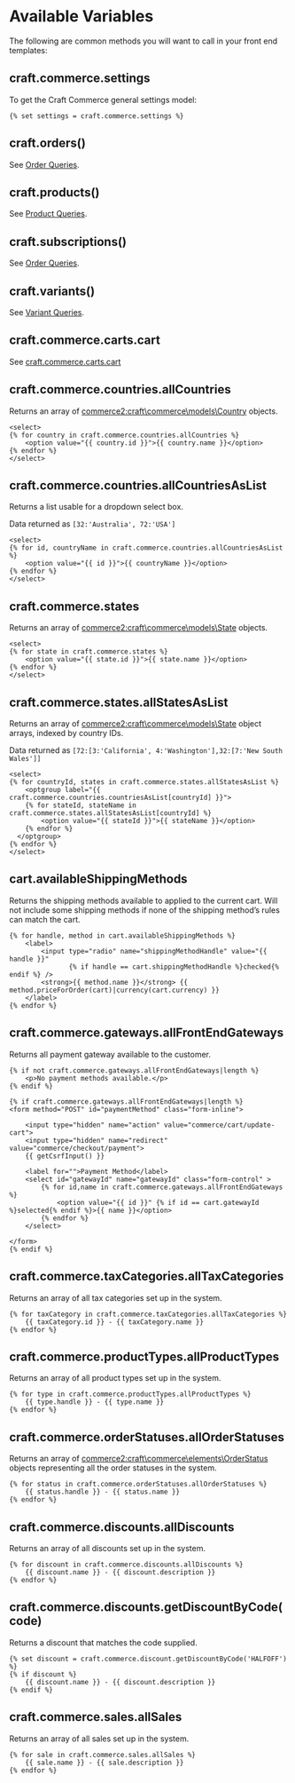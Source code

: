 # Available Variables

The following are common methods you will want to call in your front end templates:

## craft.commerce.settings

To get the Craft Commerce general settings model:

```twig
{% set settings = craft.commerce.settings %}
```

## craft.orders()

See [Order Queries](dev/element-queries/order-queries.md).

## craft.products()

See [Product Queries](dev/element-queries/product-queries.md).

## craft.subscriptions()

See [Order Queries](dev/element-queries/subscription-queries.md).

## craft.variants()

See [Variant Queries](dev/element-queries/variant-queries.md).

## craft.commerce.carts.cart

See [craft.commerce.carts.cart](craft-commerce-carts-cart.md)

## craft.commerce.countries.allCountries

Returns an array of <commerce2:craft\commerce\models\Country> objects.

```twig
<select>
{% for country in craft.commerce.countries.allCountries %}
    <option value="{{ country.id }}">{{ country.name }}</option>
{% endfor %}
</select>
```

## craft.commerce.countries.allCountriesAsList

Returns a list usable for a dropdown select box.

Data returned as `[32:'Australia', 72:'USA']`

```twig
<select>
{% for id, countryName in craft.commerce.countries.allCountriesAsList %}
    <option value="{{ id }}">{{ countryName }}</option>
{% endfor %}
</select>
```

## craft.commerce.states

Returns an array of <commerce2:craft\commerce\models\State> objects.

```twig
<select>
{% for state in craft.commerce.states %}
    <option value="{{ state.id }}">{{ state.name }}</option>
{% endfor %}
</select>
```

## craft.commerce.states.allStatesAsList

Returns an array of <commerce2:craft\commerce\models\State> object arrays, indexed by country IDs.

Data returned as `[72:[3:'California', 4:'Washington'],32:[7:'New South Wales']]`

```twig
<select>
{% for countryId, states in craft.commerce.states.allStatesAsList %}
    <optgroup label="{{ craft.commerce.countries.countriesAsList[countryId] }}">
    {% for stateId, stateName in craft.commerce.states.allStatesAsList[countryId] %}
        <option value="{{ stateId }}">{{ stateName }}</option>
    {% endfor %}
  </optgroup>
{% endfor %}
</select>
```

## cart.availableShippingMethods

Returns the shipping methods available to applied to the current cart. Will not include some shipping methods if none of the shipping method’s rules can match the cart.

```twig
{% for handle, method in cart.availableShippingMethods %}
    <label>
        <input type="radio" name="shippingMethodHandle" value="{{ handle }}"
               {% if handle == cart.shippingMethodHandle %}checked{% endif %} />
        <strong>{{ method.name }}</strong> {{ method.priceForOrder(cart)|currency(cart.currency) }}
    </label>
{% endfor %}
```

## craft.commerce.gateways.allFrontEndGateways

Returns all payment gateway available to the customer.

```twig
{% if not craft.commerce.gateways.allFrontEndGateways|length %}
    <p>No payment methods available.</p>
{% endif %}

{% if craft.commerce.gateways.allFrontEndGateways|length %}
<form method="POST" id="paymentMethod" class="form-inline">

    <input type="hidden" name="action" value="commerce/cart/update-cart">
    <input type="hidden" name="redirect" value="commerce/checkout/payment">
    {{ getCsrfInput() }}

    <label for="">Payment Method</label>
    <select id="gatewayId" name="gatewayId" class="form-control" >
        {% for id,name in craft.commerce.gateways.allFrontEndGateways %}
            <option value="{{ id }}" {% if id == cart.gatewayId %}selected{% endif %}>{{ name }}</option>
        {% endfor %}
    </select>

</form>
{% endif %}
```

## craft.commerce.taxCategories.allTaxCategories

Returns an array of all tax categories set up in the system.

```twig
{% for taxCategory in craft.commerce.taxCategories.allTaxCategories %}
    {{ taxCategory.id }} - {{ taxCategory.name }}
{% endfor %}
```

## craft.commerce.productTypes.allProductTypes

Returns an array of all product types set up in the system.

```twig
{% for type in craft.commerce.productTypes.allProductTypes %}
    {{ type.handle }} - {{ type.name }}
{% endfor %}
```

## craft.commerce.orderStatuses.allOrderStatuses

Returns an array of <commerce2:craft\commerce\elements\OrderStatus> objects representing all the order statuses in the system.

```twig
{% for status in craft.commerce.orderStatuses.allOrderStatuses %}
    {{ status.handle }} - {{ status.name }}
{% endfor %}
```

## craft.commerce.discounts.allDiscounts

Returns an array of all discounts set up in the system.

```twig
{% for discount in craft.commerce.discounts.allDiscounts %}
    {{ discount.name }} - {{ discount.description }}
{% endfor %}
```

## craft.commerce.discounts.getDiscountByCode(code)

Returns a discount that matches the code supplied.

```twig
{% set discount = craft.commerce.discount.getDiscountByCode('HALFOFF') %}
{% if discount %}
    {{ discount.name }} - {{ discount.description }}
{% endif %}
```

## craft.commerce.sales.allSales

Returns an array of all sales set up in the system.

```twig
{% for sale in craft.commerce.sales.allSales %}
    {{ sale.name }} - {{ sale.description }}
{% endfor %}
```
